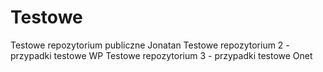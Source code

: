 # Testowe
Testowe repozytorium publiczne Jonatan
Testowe repozytorium 2 - przypadki testowe WP
Testowe repozytorium 3 - przypadki testowe Onet